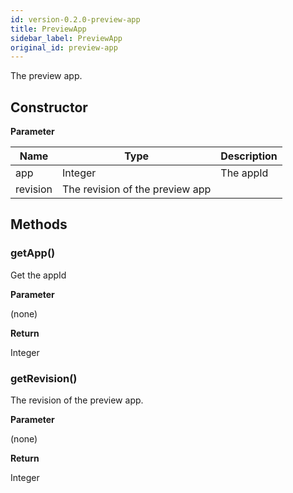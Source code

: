 ```yaml
---
id: version-0.2.0-preview-app
title: PreviewApp
sidebar_label: PreviewApp
original_id: preview-app
---
```


The preview app.

## Constructor

**Parameter**


| Name| Type| Description |
| --- | --- | --- |
| app | Integer | The appId
| revision | The revision of the preview app

## Methods

### getApp()

Get the appId

**Parameter**

(none)

**Return**

Integer

### getRevision()

The revision of the preview app.

**Parameter**

(none)

**Return**

Integer